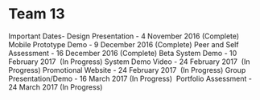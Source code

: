 # Team 13
Important Dates-
Design Presentation - 4 November 2016  (Complete)
Mobile Prototype Demo - 9 December 2016  (Complete)
Peer and Self Assessment - 16 December 2016  (Complete)
Beta System Demo - 10 February 2017  (In Progress)
System Demo Video - 24 February 2017  (In Progress)
Promotional Website - 24 February 2017  (In Progress)
Group Presentation/Demo - 16 March 2017 (In Progress) 
Portfolio Assessment - 24 March 2017 (In Progress)

